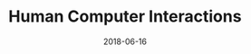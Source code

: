 ---
customer: ""
title: "Human Computer Interactions"
cover: "./hci.jpg"
date: "2018-06-16"
task: ""
time: ""
---